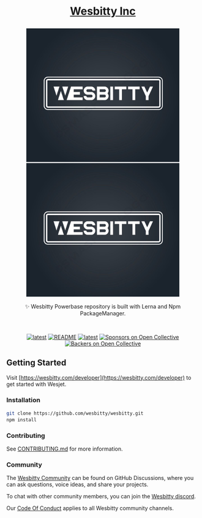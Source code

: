 # <p align="center">[Wesbitty Inc](https://wesbitty.com/)</p>

<p align="center">
<a href="https://wesbitty.com/">
    <picture>
      <source media="(prefers-color-scheme: dark)" srcset="apps/www/public/Logo/og/wesbitty-og.jpg">
      <img src="apps/www/public/Logo/og/wesbitty-og.jpg" alt="Wesbitty" width="400" />
      <img src="apps/www/public/Logo/og/wesbitty-og.jpg" alt="Wesbitty" width="400" />
    </picture> 
  </a>
</p>

<p align="center">✨ Wesbitty Powerbase repository is built with Lerna and Npm PackageManager.</P>
<br/>

<p align="center">
 <a href="https://www.npmjs.com/wesjet" title="latest"><img alt="latest" src="https://img.shields.io/npm/v/wesjet/latest?style=for-the-badge&logo=wesjet&logoColor=ffffff&color=66BF3C" /></a>
 <a href="https://github.com/wesbitty/wesbitty/blob/master/README.md" title="README"><img alt="README" src="https://img.shields.io/github/license/wesbitty/wesbitty?style=for-the-badge&logo=wesbitty&logoColor=ffffff&color=66BF3C" /></a>
  <a href="https://github.com/wesbitty/wesbitty/discussions/3" title="latest"><img alt="latest" src="https://img.shields.io/badge/community-join-4BC424.svg?style=for-the-badge&logo=Wesbitty&logoColor=ffffff&color=66BF3C" /></a>
<a href="#sponsors"><img src="https://opencollective.com/wesbitty/sponsors/badge.svg?style=for-the-badge&logo=Wesbitty&logoColor=ffffff&color=66BF3C" alt="Sponsors on Open Collective" /></a>
<a href="#backers"><img src="https://opencollective.com/wesbitty/backers/badge.svg?style=for-the-badge&logo=Wesbitty&logoColor=ffffff&color=66BF3C" alt="Backers on Open Collective" /></a>
</p>

## Getting Started

Visit [https://wesbitty.com/developer](https://wesbitty.com/developer) to get started with Wesjet.

### Installation

```sh
git clone https://github.com/wesbitty/wesbitty.git
npm install
```

### Contributing

See [CONTRIBUTING.md](https://github.com/wesbitty/wesbitty/blob/master/.github/CONTRIBUTING.md) for more information.

### Community

The [Wesbitty Community](https://github.com/wesbitty/wesbitty/discussions) can be found on GitHub Discussions, where you can ask questions, voice ideas, and share your projects.

To chat with other community members, you can join the [Wesbitty discord](https://discord.com).

Our [Code Of Conduct](https://github.com/wesbitty/wesbitty/blob/master/.github/CODE_OF_CONDUCT.md) applies to all Wesbitty community channels.
